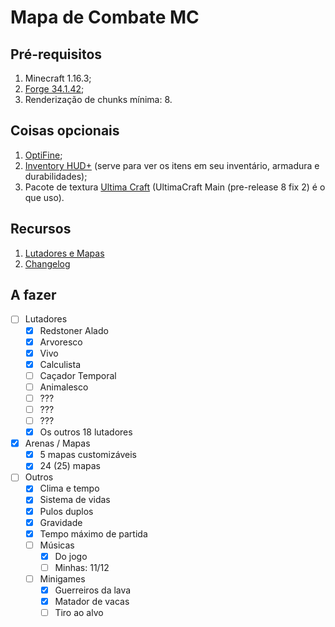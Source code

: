# Mapa de Combate MC
 
## Pré-requisitos

1. Minecraft 1.16.3;
1. [Forge 34.1.42](http://files.minecraftforge.net/maven/net/minecraftforge/forge/index_1.16.3.html);
2. Renderização de chunks mínima: 8.

## Coisas opcionais

1. [OptiFine](https://optifine.net/downloads);
2. [Inventory HUD+](https://www.curseforge.com/minecraft/mc-mods/inventory-hud-forge/files/all) (serve para ver os itens em seu inventário, armadura e durabilidades);
3. Pacote de textura [Ultima Craft](https://www.curseforge.com/minecraft/texture-packs/ultimacraft/files/all) (UltimaCraft Main (pre-release 8 fix 2) é o que uso).

## Recursos

1. [Lutadores e Mapas](./Lutadores%20e%20Mapas.md)
2. [Changelog](./CHANGELOG.md)

## A fazer

- [ ] Lutadores
  - [X] Redstoner Alado
  - [x] Arvoresco
  - [x] Vivo
  - [X] Calculista
  - [ ] Caçador Temporal
  - [ ] Animalesco
  - [ ] ???
  - [ ] ???
  - [ ] ???
  - [x] Os outros 18 lutadores
- [x] Arenas / Mapas
  - [x] 5 mapas customizáveis
  - [x] 24 (25) mapas
- [ ] Outros
  - [x] Clima e tempo
  - [x] Sistema de vidas
  - [x] Pulos duplos
  - [x] Gravidade
  - [x] Tempo máximo de partida
  - [ ] Músicas
    - [x] Do jogo
    - [ ] Minhas: 11/12
  - [ ] Minigames
    - [x] Guerreiros da lava
    - [x] Matador de vacas
    - [ ] Tiro ao alvo